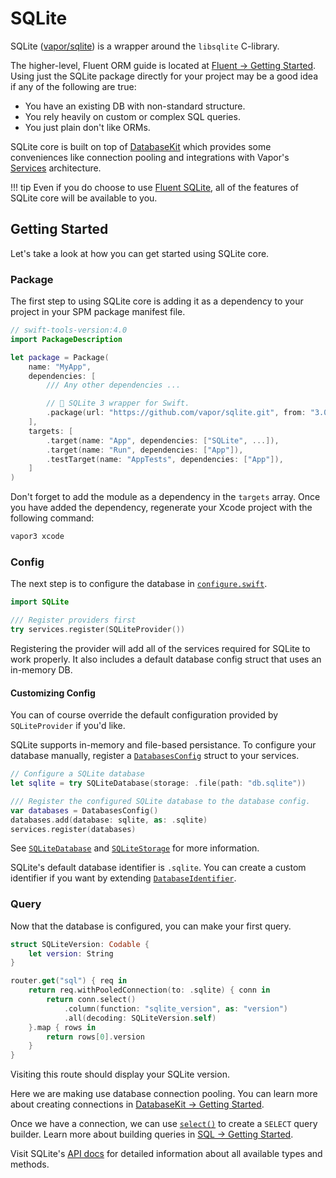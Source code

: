 # SQLite

SQLite ([vapor/sqlite](https://github.com/vapor/sqlite)) is a wrapper around the `libsqlite` C-library.

The higher-level, Fluent ORM guide is located at [Fluent &rarr; Getting Started](../fluent/getting-started.md). Using just the SQLite package directly for your project may be a good idea if any of the following are true:

- You have an existing DB with non-standard structure.
- You rely heavily on custom or complex SQL queries.
- You just plain don't like ORMs.

SQLite core is built on top of [DatabaseKit](../database-kit/getting-started.md) which provides some conveniences like connection pooling and integrations with Vapor's [Services](../getting-started/services.md) architecture.

!!! tip
    Even if you do choose to use [Fluent SQLite](../fluent/getting-started.md), all of the features of SQLite core will be available to you.

## Getting Started

Let's take a look at how you can get started using SQLite core.

### Package

The first step to using SQLite core is adding it as a dependency to your project in your SPM package manifest file.

```swift
// swift-tools-version:4.0
import PackageDescription

let package = Package(
    name: "MyApp",
    dependencies: [
        /// Any other dependencies ...

        // 🔵 SQLite 3 wrapper for Swift.
        .package(url: "https://github.com/vapor/sqlite.git", from: "3.0.0"),
    ],
    targets: [
        .target(name: "App", dependencies: ["SQLite", ...]),
        .target(name: "Run", dependencies: ["App"]),
        .testTarget(name: "AppTests", dependencies: ["App"]),
    ]
)
```

Don't forget to add the module as a dependency in the `targets` array. Once you have added the dependency, regenerate your Xcode project with the following command:

```sh
vapor3 xcode
```

### Config

The next step is to configure the database in [`configure.swift`](../getting-started/structure.md#configureswift).

```swift
import SQLite

/// Register providers first
try services.register(SQLiteProvider())
```

Registering the provider will add all of the services required for SQLite to work properly. It also includes a default database config struct that uses an in-memory DB.

#### Customizing Config

You can of course override the default configuration provided by `SQLiteProvider` if you'd like.

SQLite supports in-memory and file-based persistance. To configure your database manually, register a [`DatabasesConfig`](https://api.vapor.codes/database-kit/latest/DatabaseKit/Structs/DatabasesConfig.html) struct to your services.

```swift
// Configure a SQLite database
let sqlite = try SQLiteDatabase(storage: .file(path: "db.sqlite"))

/// Register the configured SQLite database to the database config.
var databases = DatabasesConfig()
databases.add(database: sqlite, as: .sqlite)
services.register(databases)
```

See [`SQLiteDatabase`](https://api.vapor.codes/sqlite/latest/SQLite/Classes/SQLiteDatabase.html) and [`SQLiteStorage`](https://api.vapor.codes/sqlite/latest/SQLite/Enums/SQLiteStorage.html) for more information.

SQLite's default database identifier is `.sqlite`. You can create a custom identifier if you want by extending [`DatabaseIdentifier`](https://api.vapor.codes/database-kit/latest/DatabaseKit/Structs/DatabaseIdentifier.html).

### Query

Now that the database is configured, you can make your first query.

```swift
struct SQLiteVersion: Codable {
    let version: String
}

router.get("sql") { req in
    return req.withPooledConnection(to: .sqlite) { conn in
        return conn.select()
            .column(function: "sqlite_version", as: "version")
            .all(decoding: SQLiteVersion.self)
    }.map { rows in
        return rows[0].version
    }
}
```

Visiting this route should display your SQLite version.

Here we are making use database connection pooling. You can learn more about creating connections in [DatabaseKit &rarr; Getting Started](../database-kit/getting-started.md).

Once we have a connection, we can use [`select()`](https://api.vapor.codes/sql/latest/SQL/Protocols/SQLConnection.html#/s:3SQL13SQLConnectionPAAE6selectAA16SQLSelectBuilderCyxGyF) to create a `SELECT` query builder. Learn more about building queries in [SQL &rarr; Getting Started](../sql/getting-started.md).

Visit SQLite's [API docs](https://api.vapor.codes/sqlite/latest/SQLite/index.html) for detailed information about all available types and methods.
